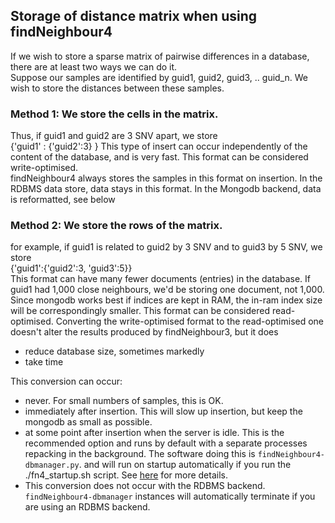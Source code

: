 Storage of distance matrix when using findNeighbour4
--------------------------------------------

If we wish to store a sparse matrix of pairwise differences in a database, there are at least two ways we can do it.  
Suppose our samples are identified by guid1, guid2, guid3, .. guid_n.  We wish to store the distances between these samples.  

### Method 1:  We store the cells in the matrix.    
Thus, if guid1 and guid2 are 3 SNV apart, we store  
{'guid1' : {'guid2':3} }
This type of insert can occur independently of the content of the database, and is very fast.  This format can be considered write-optimised.  
findNeighbour4 always stores the samples in this format on insertion.  In the RDBMS data store, data stays in this format.  In the Mongodb backend, data is reformatted, see below

### Method 2: We store the rows of the matrix.    
for example, if guid1 is related to guid2 by 3 SNV and to guid3 by 5 SNV, we store  
{'guid1':{'guid2':3, 'guid3':5}}  
This format can have many fewer documents (entries) in the database.  If guid1 had 1,000 close neighbours, we'd be storing one document, not 1,000.
Since mongodb works best if indices are kept in RAM, the in-ram index size will be correspondingly smaller.  This format can be considered read-optimised.  Converting the write-optimised format to the read-optimised one doesn't alter the results produced by findNeighbour3, but it does   
* reduce database size, sometimes markedly  
* take time  
 
This conversion can occur:  
* never.  For small numbers of samples, this is OK.  
* immediately after insertion.  This will slow up insertion, but keep the mongodb as small as possible.  
* at some point after insertion when the server is idle.  This is the recommended option and runs by default with a separate processes repacking in the background.  The software doing this is ```findNeighbour4-dbmanager.py```.  and will run on startup automatically if you run the ./fn4_startup.sh script.  See [here](../doc/HowToTest.md) for more details.
* This conversion does not occur with the RDBMS backend.  ```findNeighbour4-dbmanager``` instances will automatically terminate if you are using an RDBMS backend.

